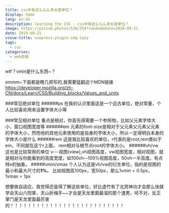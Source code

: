 ```yaml
---
title: css中有这么么么多长度单位？
display: home
lang: en-US
description: learning the CSS - css中有这么么么多长度单位？
image: https://picsum.photos/536/354?random&date=2019-09-21
date: 2019-09-21
vssue-title: vuepress-plugin-img-lazy
tags:
  - css
categories:
  - web前端
---
```


wtf？vmin是什么东西~？

<!-- more -->

emmm~下面都是瞎几把写的,我需要猛戳这个MDN链接
https://developer.mozilla.org/zh-CN/docs/Learn/CSS/Building_blocks/Values_and_units



###常见绝对单位
######px
在我的认识里面这是一个远古单位，绝对常量，个人比较喜欢用来设置字体大小等

###常见相对单位
重点是相对，你首先得需要一个参照物，比如父元素字体大小，窗口视图宽度等
######em
元素的font-size是相对于父元素父元素父元素的字体大小，然而他的其他元素使用的是自身的字体大小，所以一定得明白本身的字体大小是什么
######rem
这是我比较喜欢的单位，r代表的是root,rem类似于em，不同就在这个r上面， rem相对与根节点root的字体大小。
######vh/vw
这也是比较常用的单位
v---视图(view),vh视图高度，vw视图宽度，相对视图，就是相对与你能看到的高度宽度，如100vh--100%视图高度，50vh一半高度。有点特x的抽象。
#####vmin/vmax
个人认为这是vh/vw的衍生单位，指的是视图的最小和最大尺寸的**1%**。
比如视图高100px，宽50px，那么1vmin = 0.5px，1vmax = 1px

想要做自适应，我觉得还是得了解这些单位，好比虚竹有了北冥神功才会那么快就学会天山六阳掌、天山折梅手~~才会是天龙里面最溜的那个渣男，呸不对，反正掌门是天龙里面最厉害的！！！！！！！！！！！！！！！！！！！！！！！！！！
